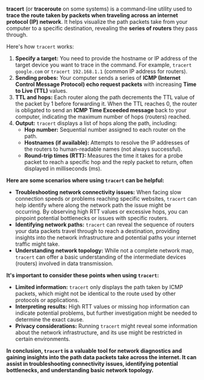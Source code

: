 **tracert** (or **traceroute** on some systems) is a command-line utility used to **trace the route taken by packets when traveling across an internet protocol (IP) network**. It helps visualize the path packets take from your computer to a specific destination, revealing the **series of routers** they pass through.

Here's how `tracert` works:

1. **Specify a target:** You need to provide the hostname or IP address of the target device you want to trace in the command. For example, `tracert google.com` or `tracert 192.168.1.1` (common IP address for routers).
2. **Sending probes:** Your computer sends a series of **ICMP (Internet Control Message Protocol) echo request packets** with increasing **Time to Live (TTL)** values.
3. **TTL and hops:** Each router along the path decrements the TTL value of the packet by 1 before forwarding it. When the TTL reaches 0, the router is obligated to send an **ICMP Time Exceeded message** back to your computer, indicating the maximum number of hops (routers) reached.
4. **Output:** `tracert` displays a list of hops along the path, including:
    - **Hop number:** Sequential number assigned to each router on the path.
    - **Hostnames (if available):** Attempts to resolve the IP addresses of the routers to human-readable names (not always successful).
    - **Round-trip times (RTT):** Measures the time it takes for a probe packet to reach a specific hop and the reply packet to return, often displayed in milliseconds (ms).

**Here are some scenarios where using `tracert` can be helpful:**

- **Troubleshooting network connectivity issues:** When facing slow connection speeds or problems reaching specific websites, `tracert` can help identify where along the network path the issue might be occurring. By observing high RTT values or excessive hops, you can pinpoint potential bottlenecks or issues with specific routers.
- **Identifying network paths:** `tracert` can reveal the sequence of routers your data packets travel through to reach a destination, providing insights into the network infrastructure and potential paths your internet traffic might take.
- **Understanding network topology:** While not a complete network map, `tracert` can offer a basic understanding of the intermediate devices (routers) involved in data transmission.

**It's important to consider these points when using `tracert`:**

- **Limited information:** `tracert` only displays the path taken by ICMP packets, which might not be identical to the route used by other protocols or applications.
- **Interpreting results:** High RTT values or missing hop information can indicate potential problems, but further investigation might be needed to determine the exact cause.
- **Privacy considerations:** Running `tracert` might reveal some information about the network infrastructure, and its use might be restricted in certain environments.

**In conclusion, `tracert` is a valuable tool for network diagnostics and gaining insights into the path data packets take across the internet. It can assist in troubleshooting connectivity issues, identifying potential bottlenecks, and understanding basic network topology.**